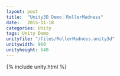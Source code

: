 ```yaml
---
layout: post
title:  "Unity3D Demo：RollerMadness"
date:   2015-11-18
categories: Unity
tags: Unity Demo
unityfile: "/files/RollerMadness.unity3d"
unitywidth: 960
unityheight: 640
---
```


{% include unity.html %}

